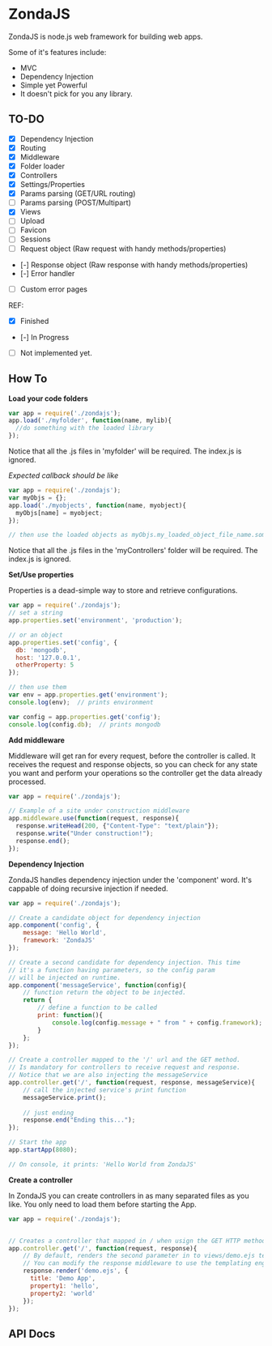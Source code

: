 ZondaJS
=======

ZondaJS is node.js web framework for building web apps.

Some of it's features include:
- MVC
- Dependency Injection
- Simple yet Powerful
- It doesn't pick for you any library.

TO-DO
-----

- [x] Dependency Injection
- [x] Routing
- [x] Middleware
- [x] Folder loader
- [x] Controllers
- [x] Settings/Properties
- [x] Params parsing (GET/URL routing)
- [ ] Params parsing (POST/Multipart)
- [x] Views
- [ ] Upload
- [ ] Favicon
- [ ] Sessions
- [ ] Request object (Raw request with handy methods/properties)
- [-] Response object (Raw response with handy methods/properties)
- [-] Error handler
- [ ] Custom error pages


REF: 
- [x] Finished
- [-] In Progress
- [ ] Not implemented yet.


How To
------

<b>Load your code folders</b>

```javascript
var app = require('./zondajs');
app.load('./myfolder', function(name, mylib){
  //do something with the loaded library
});

```
Notice that all the .js files in 'myfolder' will be required. The index.js is ignored.

*Expected callback should be like*
```javascript
var app = require('./zondajs');
var myObjs = {};
app.load('./myobjects', function(name, myobject){
  myObjs[name] = myobject;
});

// then use the loaded objects as myObjs.my_loaded_object_file_name.someFunction()

```
Notice that all the .js files in the 'myControllers' folder will be required. The index.js is ignored.

<b>Set/Use properties</b>

Properties is a dead-simple way to store and retrieve configurations.

```javascript
var app = require('./zondajs');
// set a string
app.properties.set('environment', 'production');

// or an object
app.properties.set('config', {
  db: 'mongodb',
  host: '127.0.0.1',
  otherProperty: 5
});

// then use them
var env = app.properties.get('environment');
console.log(env);  // prints environment

var config = app.properties.get('config');
console.log(config.db);  // prints mongodb
```

<b>Add middleware</b>

Middleware will get ran for every request, before the controller is called. It receives the request and response objects, so you can check for any state you want and perform your operations so the controller get the data already processed.

```javascript
var app = require('./zondajs');

// Example of a site under construction middleware
app.middleware.use(function(request, response){
  response.writeHead(200, {"Content-Type": "text/plain"});
  response.write("Under construction!");
  response.end();
});
```

<b>Dependency Injection</b>

ZondaJS handles dependency injection under the 'component' word. It's cappable of doing recursive injection if needed.

```javascript
var app = require('./zondajs');

// Create a candidate object for dependency injection
app.component('config', {
    message: 'Hello World',
    framework: 'ZondaJS'
});

// Create a second candidate for dependency injection. This time
// it's a function having parameters, so the config param 
// will be injected on runtime.
app.component('messageService', function(config){
    // function return the object to be injected.
    return {
        // define a function to be called
        print: function(){
            console.log(config.message + " from " + config.framework);
        }
    };
});

// Create a controller mapped to the '/' url and the GET method.
// Is mandatory for controllers to receive request and response.
// Notice that we are also injecting the messageService
app.controller.get('/', function(request, response, messageService){
    // call the injected service's print function
    messageService.print();
    
    // just ending
    response.end("Ending this...");
});

// Start the app
app.startApp(8080);

// On console, it prints: 'Hello World from ZondaJS'
```

<b>Create a controller</b>

In ZondaJS you can create controllers in as many separated files as you like. You only need to load them before starting the App.

```javascript
var app = require('./zondajs');


// Creates a controller that mapped in / when usign the GET HTTP method.
app.controller.get('/', function(request, response){
    // By default, renders the second parameter in to views/demo.ejs template.
    // You can modify the response middleware to use the templating engine you like.
    response.render('demo.ejs', {
      title: 'Demo App',
      property1: 'hello',
      property2: 'world'
    });
});
```




API Docs
--------
